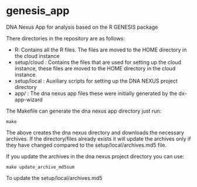 # genesis_app
DNA Nexus App for analysis based on the R GENESIS package

There directories in the repository are as follows:

- R:  Contains all the R files. The files are moved to the HOME directory in the cloud instance
- setup/cloud : Contains the files that are used for setting up the cloud instance, these files
are moved to the HOME directory in the cloud instance
- setup/local : Auxiliary scripts for setting up the DNA NEXUS project directory
- app/ : The dna nexus app files these were initially generated by the dx-app-wizard

The Makefile can generate the dna nexus app directory just run:
``` 
make
```
The above creates the dna nexus directory and downloads the necessary archives.
If the directory/files already exists it will update the archives only if they
have changed compared to the setup/local/archives.md5 file.

If you update the archives in the dna nexus project directory you can use:

``` 
make update_archive_md5sum 
```

To update the setup/local/archives.md5



